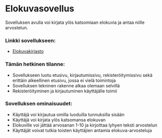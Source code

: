 # Elokuvasovellus
Sovelluksen avulla voi kirjata ylös katsomiaan elokuvia ja antaa niille arvostelun.

### Linkki sovellukseen:

* [Elokuvakirjasto](https://tsoha-elokuvakirjasto.herokuapp.com/) 

### Tämän hetkinen tilanne:

* Sovellukseen luotu etusivu, kirjautumissivu, rekisteröitymissivu sekä erittäin alkeellinen etusivu, jossa ei vielä toimintoja
* Sovelluksen tekninen rakenne alkaa olemaan selvillä
* Rekisteröityminen ja kirjautuminen käyttäjälle toimii


### Sovelluksen ominaisuudet:

* Käyttäjä voi kirjautua omilla luoduilla tunnuksilla sisään
* Käyttäjä voi kirjata ylös katsomansa elokuvan
* Elokuville voi jättää arvosanan 1-10 ja kirjoittaa lyhyen teksti arvostelun
* Käyttäjät voivat tutkia toisten käyttäjien antamia elokuva-arvosteluja
